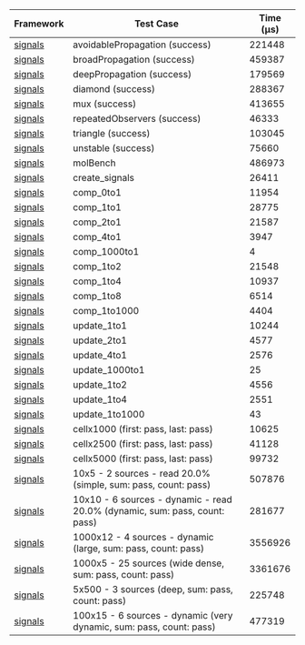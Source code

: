 | Framework | Test Case | Time (μs) |
| --- | --- | --- |
| [signals](https://github.com/rodydavis/signals.dart) | avoidablePropagation (success) | 221448 |
| [signals](https://github.com/rodydavis/signals.dart) | broadPropagation (success) | 459387 |
| [signals](https://github.com/rodydavis/signals.dart) | deepPropagation (success) | 179569 |
| [signals](https://github.com/rodydavis/signals.dart) | diamond (success) | 288367 |
| [signals](https://github.com/rodydavis/signals.dart) | mux (success) | 413655 |
| [signals](https://github.com/rodydavis/signals.dart) | repeatedObservers (success) | 46333 |
| [signals](https://github.com/rodydavis/signals.dart) | triangle (success) | 103045 |
| [signals](https://github.com/rodydavis/signals.dart) | unstable (success) | 75660 |
| [signals](https://github.com/rodydavis/signals.dart) | molBench | 486973 |
| [signals](https://github.com/rodydavis/signals.dart) | create_signals | 26411 |
| [signals](https://github.com/rodydavis/signals.dart) | comp_0to1 | 11954 |
| [signals](https://github.com/rodydavis/signals.dart) | comp_1to1 | 28775 |
| [signals](https://github.com/rodydavis/signals.dart) | comp_2to1 | 21587 |
| [signals](https://github.com/rodydavis/signals.dart) | comp_4to1 | 3947 |
| [signals](https://github.com/rodydavis/signals.dart) | comp_1000to1 | 4 |
| [signals](https://github.com/rodydavis/signals.dart) | comp_1to2 | 21548 |
| [signals](https://github.com/rodydavis/signals.dart) | comp_1to4 | 10937 |
| [signals](https://github.com/rodydavis/signals.dart) | comp_1to8 | 6514 |
| [signals](https://github.com/rodydavis/signals.dart) | comp_1to1000 | 4404 |
| [signals](https://github.com/rodydavis/signals.dart) | update_1to1 | 10244 |
| [signals](https://github.com/rodydavis/signals.dart) | update_2to1 | 4577 |
| [signals](https://github.com/rodydavis/signals.dart) | update_4to1 | 2576 |
| [signals](https://github.com/rodydavis/signals.dart) | update_1000to1 | 25 |
| [signals](https://github.com/rodydavis/signals.dart) | update_1to2 | 4556 |
| [signals](https://github.com/rodydavis/signals.dart) | update_1to4 | 2551 |
| [signals](https://github.com/rodydavis/signals.dart) | update_1to1000 | 43 |
| [signals](https://github.com/rodydavis/signals.dart) | cellx1000 (first: pass, last: pass) | 10625 |
| [signals](https://github.com/rodydavis/signals.dart) | cellx2500 (first: pass, last: pass) | 41128 |
| [signals](https://github.com/rodydavis/signals.dart) | cellx5000 (first: pass, last: pass) | 99732 |
| [signals](https://github.com/rodydavis/signals.dart) | 10x5 - 2 sources - read 20.0% (simple, sum: pass, count: pass) | 507876 |
| [signals](https://github.com/rodydavis/signals.dart) | 10x10 - 6 sources - dynamic - read 20.0% (dynamic, sum: pass, count: pass) | 281677 |
| [signals](https://github.com/rodydavis/signals.dart) | 1000x12 - 4 sources - dynamic (large, sum: pass, count: pass) | 3556926 |
| [signals](https://github.com/rodydavis/signals.dart) | 1000x5 - 25 sources (wide dense, sum: pass, count: pass) | 3361676 |
| [signals](https://github.com/rodydavis/signals.dart) | 5x500 - 3 sources (deep, sum: pass, count: pass) | 225748 |
| [signals](https://github.com/rodydavis/signals.dart) | 100x15 - 6 sources - dynamic (very dynamic, sum: pass, count: pass) | 477319 |
